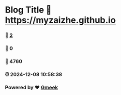 # Blog Title :link: https://myzaizhe.github.io 
### :page_facing_up: [2](https://myzaizhe.github.io/tag.html) 
### :speech_balloon: 0 
### :hibiscus: 4760 
### :alarm_clock: 2024-12-08 10:58:38 
### Powered by :heart: [Gmeek](https://github.com/Meekdai/Gmeek)
